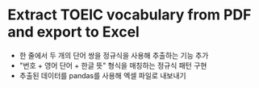 # Extract TOEIC vocabulary from PDF and export to Excel

- 한 줄에서 두 개의 단어 쌍을 정규식을 사용해 추출하는 기능 추가
- "번호 + 영어 단어 + 한글 뜻" 형식을 매칭하는 정규식 패턴 구현
- 추출된 데이터를 pandas를 사용해 엑셀 파일로 내보내기
